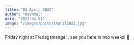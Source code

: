 ```yaml
---
title: "01 April 2022"
author: "Havamal"
date: "2022-04-01"
image: "/images/posts/1April2022.jpg"
---
```


Friday night at Fredagsmangel , see you here in two weeks! 🤘